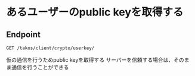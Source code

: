 # あるユーザーのpublic keyを取得する

## Endpoint

```
GET /takos/client/crypto/userkey/
```

仮の通信を行うためpublic keyを取得する
サーバーを信頼する場合は、そのまま通信を行うことができる
